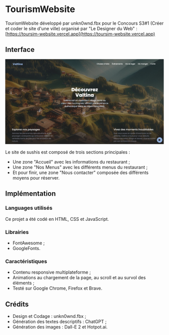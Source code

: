 # TourismWebsite
TourismWebsite développé par unkn0wnd.fbx pour le Concours S3#1 (Créer et coder le site d'une ville) organisé par "Le Designer du Web" : [https://toursim-website.vercel.app](https://toursim-website.vercel.app)

## Interface

![Interface](/doc/interface.png)

Le site de sushis est composé de trois sections principales :
- Une zone "Accueil" avec les informations du restaurant ;
- Une zone "Nos Menus" avec les différents menus du restaurant ;
- Et pour finir, une zone "Nous contacter" composée des différents moyens pour réserver.

## Implémentation
### Languages utilisés
Ce projet a été codé en HTML, CSS et JavaScript.

### Librairies
- FontAwesome ;
- GoogleFonts.

### Caractéristiques
- Contenu responsive multiplateforme ;
- Animations au chargement de la page, au scroll et au survol des éléments ;
- Testé sur Google Chrome, Firefox et Brave.

## Crédits
- Design et Codage : unkn0wnd.fbx ;
- Génération des textes descriptifs : ChatGPT ;
- Génération des images : Dall-E 2 et Hotpot.ai.
